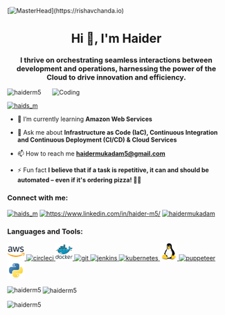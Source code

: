 [![MasterHead]([https://1.bp.blogspot.com/-7A4WynwLsM...](https://user-images.githubusercontent.com/74038190/241765440-80728820-e06b-4f96-9c9e-9df46f0cc0a5.gif))](https://rishavchanda.io)
<h1 align="center">Hi 👋, I'm Haider</h1>
<h3 align="center">I thrive on orchestrating seamless interactions between development and operations, harnessing the power of the Cloud to drive innovation and efficiency.</h3>
<img align="right" alt="Coding" width="400" src="[https://cdn.dribbble.com/users/116207...](https://user-images.githubusercontent.com/74038190/264141683-8aa99f6c-267d-4977-9cd3-1a4c11675863.gif)">

<p align="left"> <img src="https://komarev.com/ghpvc/?username=haiderm5&label=Profile%20views&color=0e75b6&style=flat" alt="haiderm5" /> </p>

<p align="left"> <a href="https://twitter.com/haids_m" target="blank"><img src="https://img.shields.io/twitter/follow/haids_m?logo=twitter&style=for-the-badge" alt="haids_m" /></a> </p>

- 🌱 I’m currently learning **Amazon Web Services**

- 💬 Ask me about **Infrastructure as Code (IaC), Continuous Integration and Continuous Deployment (CI/CD) & Cloud Services**

- 📫 How to reach me **haidermukadam5@gmail.com**

- ⚡ Fun fact **I believe that if a task is repetitive, it can and should be automated – even if it's ordering pizza! 🍕😄**

<h3 align="left">Connect with me:</h3>
<p align="left">
<a href="https://twitter.com/haids_m" target="blank"><img align="center" src="https://raw.githubusercontent.com/rahuldkjain/github-profile-readme-generator/master/src/images/icons/Social/twitter.svg" alt="haids_m" height="30" width="40" /></a>
<a href="https://linkedin.com/in/https://www.linkedin.com/in/haider-m5/" target="blank"><img align="center" src="https://raw.githubusercontent.com/rahuldkjain/github-profile-readme-generator/master/src/images/icons/Social/linked-in-alt.svg" alt="https://www.linkedin.com/in/haider-m5/" height="30" width="40" /></a>
<a href="https://instagram.com/haidermukadam" target="blank"><img align="center" src="https://raw.githubusercontent.com/rahuldkjain/github-profile-readme-generator/master/src/images/icons/Social/instagram.svg" alt="haidermukadam" height="30" width="40" /></a>
</p>

<h3 align="left">Languages and Tools:</h3>
<p align="left"> <a href="https://aws.amazon.com" target="_blank" rel="noreferrer"> <img src="https://raw.githubusercontent.com/devicons/devicon/master/icons/amazonwebservices/amazonwebservices-original-wordmark.svg" alt="aws" width="40" height="40"/> </a> <a href="https://circleci.com" target="_blank" rel="noreferrer"> <img src="https://www.vectorlogo.zone/logos/circleci/circleci-icon.svg" alt="circleci" width="40" height="40"/> </a> <a href="https://www.docker.com/" target="_blank" rel="noreferrer"> <img src="https://raw.githubusercontent.com/devicons/devicon/master/icons/docker/docker-original-wordmark.svg" alt="docker" width="40" height="40"/> </a> <a href="https://git-scm.com/" target="_blank" rel="noreferrer"> <img src="https://www.vectorlogo.zone/logos/git-scm/git-scm-icon.svg" alt="git" width="40" height="40"/> </a> <a href="https://www.jenkins.io" target="_blank" rel="noreferrer"> <img src="https://www.vectorlogo.zone/logos/jenkins/jenkins-icon.svg" alt="jenkins" width="40" height="40"/> </a> <a href="https://kubernetes.io" target="_blank" rel="noreferrer"> <img src="https://www.vectorlogo.zone/logos/kubernetes/kubernetes-icon.svg" alt="kubernetes" width="40" height="40"/> </a> <a href="https://www.linux.org/" target="_blank" rel="noreferrer"> <img src="https://raw.githubusercontent.com/devicons/devicon/master/icons/linux/linux-original.svg" alt="linux" width="40" height="40"/> </a> <a href="https://github.com/puppeteer/puppeteer" target="_blank" rel="noreferrer"> <img src="https://www.vectorlogo.zone/logos/pptrdev/pptrdev-official.svg" alt="puppeteer" width="40" height="40"/> </a> <a href="https://www.python.org" target="_blank" rel="noreferrer"> <img src="https://raw.githubusercontent.com/devicons/devicon/master/icons/python/python-original.svg" alt="python" width="40" height="40"/> </a> </p>

<p><img align="left" src="https://github-readme-stats.vercel.app/api/top-langs?username=haiderm5&show_icons=true&locale=en&layout=compact" alt="haiderm5" /></p>

<p>&nbsp;<img align="center" src="https://github-readme-stats.vercel.app/api?username=haiderm5&show_icons=true&locale=en" alt="haiderm5" /></p>

<p><img align="center" src="https://github-readme-streak-stats.herokuapp.com/?user=haiderm5&" alt="haiderm5" /></p>
